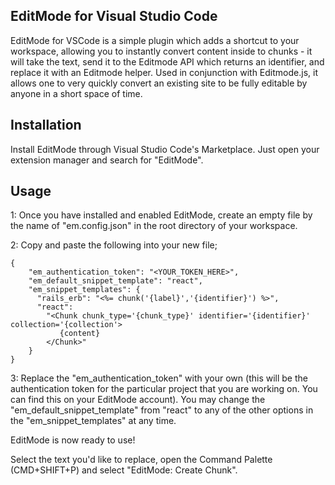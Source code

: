 ## EditMode for Visual Studio Code

EditMode for VSCode is a simple plugin which adds a shortcut to your workspace, allowing you to instantly convert content inside to chunks - it will take the text, send it to the Editmode API which returns an identifier, and replace it with an Editmode helper. Used in conjunction with Editmode.js, it allows one to very quickly convert an existing site to be fully editable by anyone in a short space of time.

## Installation

Install EditMode through Visual Studio Code's Marketplace.
Just open your extension manager and search for "EditMode".

## Usage

1: Once you have installed and enabled EditMode, create an empty file by the name of "em.config.json" in the root directory of your workspace.

2: Copy and paste the following into your new file;

```
{
    "em_authentication_token": "<YOUR_TOKEN_HERE>",
    "em_default_snippet_template": "react",
    "em_snippet_templates": {
      "rails_erb": "<%= chunk('{label}','{identifier}') %>",
      "react": 
        "<Chunk chunk_type='{chunk_type}' identifier='{identifier}' collection='{collection'>
           {content}
        </Chunk>"
    }
}
```

3: Replace the "em_authentication_token" with your own (this will be the authentication token for the particular project that you are working on. You can find this on your EditMode account). You may change the "em_default_snippet_template" from "react" to any of the other options in the "em_snippet_templates" at any time.

EditMode is now ready to use!

Select the text you'd like to replace, open the Command Palette (CMD+SHIFT+P) and select "EditMode: Create Chunk".

